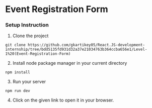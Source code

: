 # Event Registration Form

### Setup Instruction

1. Clone the project

```
git clone https://github.com/gkartikey05/React.JS-development-internship/tree/bdd5135fd931d32a37e21034763b364ccba656e1/Level-1%20(Event-Registration-Form)
```

2. Install node package manager in your current directory

```
npm install
```

3. Run your server

```
npm run dev
```

4. Click on the given link to open it in your browser.
